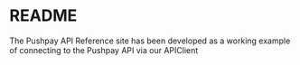 # README #

The Pushpay API Reference site has been developed as a working example of connecting to the Pushpay API via our APIClient

